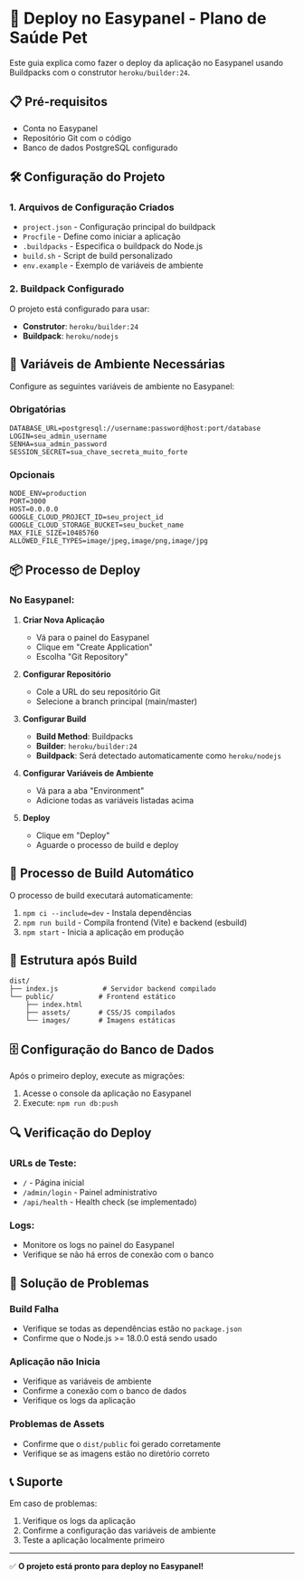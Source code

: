 # 🚀 Deploy no Easypanel - Plano de Saúde Pet

Este guia explica como fazer o deploy da aplicação no Easypanel usando Buildpacks com o construtor `heroku/builder:24`.

## 📋 Pré-requisitos

- Conta no Easypanel
- Repositório Git com o código
- Banco de dados PostgreSQL configurado

## 🛠️ Configuração do Projeto

### 1. Arquivos de Configuração Criados

- `project.json` - Configuração principal do buildpack
- `Procfile` - Define como iniciar a aplicação
- `.buildpacks` - Especifica o buildpack do Node.js
- `build.sh` - Script de build personalizado
- `env.example` - Exemplo de variáveis de ambiente

### 2. Buildpack Configurado

O projeto está configurado para usar:
- **Construtor**: `heroku/builder:24`
- **Buildpack**: `heroku/nodejs`

## 🔧 Variáveis de Ambiente Necessárias

Configure as seguintes variáveis de ambiente no Easypanel:

### Obrigatórias
```
DATABASE_URL=postgresql://username:password@host:port/database
LOGIN=seu_admin_username
SENHA=sua_admin_password
SESSION_SECRET=sua_chave_secreta_muito_forte
```

### Opcionais
```
NODE_ENV=production
PORT=3000
HOST=0.0.0.0
GOOGLE_CLOUD_PROJECT_ID=seu_project_id
GOOGLE_CLOUD_STORAGE_BUCKET=seu_bucket_name
MAX_FILE_SIZE=10485760
ALLOWED_FILE_TYPES=image/jpeg,image/png,image/jpg
```

## 📦 Processo de Deploy

### No Easypanel:

1. **Criar Nova Aplicação**
   - Vá para o painel do Easypanel
   - Clique em "Create Application"
   - Escolha "Git Repository"

2. **Configurar Repositório**
   - Cole a URL do seu repositório Git
   - Selecione a branch principal (main/master)

3. **Configurar Build**
   - **Build Method**: Buildpacks
   - **Builder**: `heroku/builder:24`
   - **Buildpack**: Será detectado automaticamente como `heroku/nodejs`

4. **Configurar Variáveis de Ambiente**
   - Vá para a aba "Environment"
   - Adicione todas as variáveis listadas acima

5. **Deploy**
   - Clique em "Deploy"
   - Aguarde o processo de build e deploy

## 🔄 Processo de Build Automático

O processo de build executará automaticamente:

1. `npm ci --include=dev` - Instala dependências
2. `npm run build` - Compila frontend (Vite) e backend (esbuild)
3. `npm start` - Inicia a aplicação em produção

## 📁 Estrutura após Build

```
dist/
├── index.js           # Servidor backend compilado
└── public/           # Frontend estático
    ├── index.html
    ├── assets/       # CSS/JS compilados
    └── images/       # Imagens estáticas
```

## 🗄️ Configuração do Banco de Dados

Após o primeiro deploy, execute as migrações:

1. Acesse o console da aplicação no Easypanel
2. Execute: `npm run db:push`

## 🔍 Verificação do Deploy

### URLs de Teste:
- `/` - Página inicial
- `/admin/login` - Painel administrativo
- `/api/health` - Health check (se implementado)

### Logs:
- Monitore os logs no painel do Easypanel
- Verifique se não há erros de conexão com o banco

## 🚨 Solução de Problemas

### Build Falha
- Verifique se todas as dependências estão no `package.json`
- Confirme que o Node.js >= 18.0.0 está sendo usado

### Aplicação não Inicia
- Verifique as variáveis de ambiente
- Confirme a conexão com o banco de dados
- Verifique os logs da aplicação

### Problemas de Assets
- Confirme que o `dist/public` foi gerado corretamente
- Verifique se as imagens estão no diretório correto

## 📞 Suporte

Em caso de problemas:
1. Verifique os logs da aplicação
2. Confirme a configuração das variáveis de ambiente
3. Teste a aplicação localmente primeiro

---

✅ **O projeto está pronto para deploy no Easypanel!**
